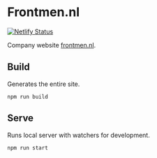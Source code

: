 # Frontmen.nl

[![Netlify Status](https://api.netlify.com/api/v1/badges/3e3282b3-16d3-475e-ae1c-6b064b2d8569/deploy-status)](https://app.netlify.com/sites/frontmen/deploys)

Company website [frontmen.nl](https://www.frontmen.nl).

## Build

Generates the entire site.

`npm run build`

## Serve

Runs local server with watchers for development.

`npm run start`
